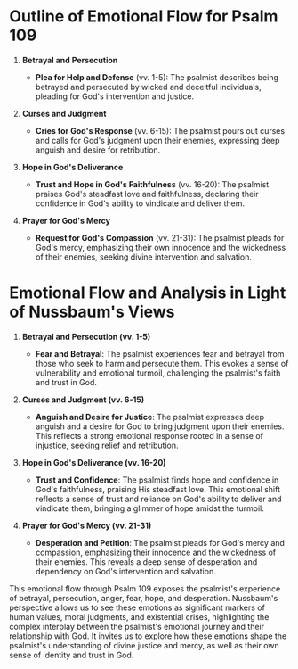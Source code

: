 # Outline of Emotional Flow for Psalm 109

1. **Betrayal and Persecution**
    - **Plea for Help and Defense** (vv. 1-5): The psalmist describes being betrayed and persecuted by wicked and deceitful individuals, pleading for God's intervention and justice.

2. **Curses and Judgment**
    - **Cries for God's Response** (vv. 6-15): The psalmist pours out curses and calls for God's judgment upon their enemies, expressing deep anguish and desire for retribution.

3. **Hope in God's Deliverance**
    - **Trust and Hope in God's Faithfulness** (vv. 16-20): The psalmist praises God's steadfast love and faithfulness, declaring their confidence in God's ability to vindicate and deliver them.

4. **Prayer for God's Mercy**
    - **Request for God's Compassion** (vv. 21-31): The psalmist pleads for God's mercy, emphasizing their own innocence and the wickedness of their enemies, seeking divine intervention and salvation.

# Emotional Flow and Analysis in Light of Nussbaum's Views

1. **Betrayal and Persecution (vv. 1-5)**
    - **Fear and Betrayal**: The psalmist experiences fear and betrayal from those who seek to harm and persecute them. This evokes a sense of vulnerability and emotional turmoil, challenging the psalmist's faith and trust in God.

2. **Curses and Judgment (vv. 6-15)**
    - **Anguish and Desire for Justice**: The psalmist expresses deep anguish and a desire for God to bring judgment upon their enemies. This reflects a strong emotional response rooted in a sense of injustice, seeking relief and retribution.

3. **Hope in God's Deliverance (vv. 16-20)**
    - **Trust and Confidence**: The psalmist finds hope and confidence in God's faithfulness, praising His steadfast love. This emotional shift reflects a sense of trust and reliance on God's ability to deliver and vindicate them, bringing a glimmer of hope amidst the turmoil.

4. **Prayer for God's Mercy (vv. 21-31)**
    - **Desperation and Petition**: The psalmist pleads for God's mercy and compassion, emphasizing their innocence and the wickedness of their enemies. This reveals a deep sense of desperation and dependency on God's intervention and salvation.

This emotional flow through Psalm 109 exposes the psalmist's experience of betrayal, persecution, anger, fear, hope, and desperation. Nussbaum's perspective allows us to see these emotions as significant markers of human values, moral judgments, and existential crises, highlighting the complex interplay between the psalmist's emotional journey and their relationship with God. It invites us to explore how these emotions shape the psalmist's understanding of divine justice and mercy, as well as their own sense of identity and trust in God.